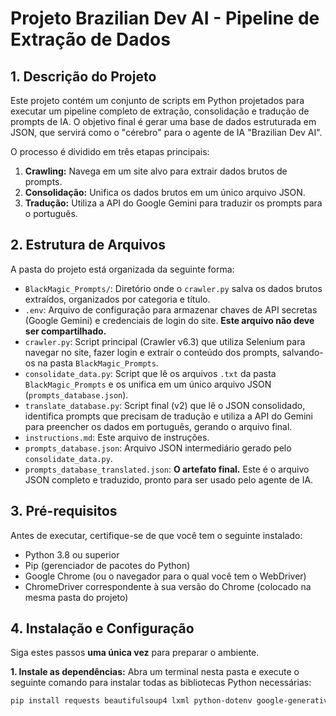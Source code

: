 # Projeto Brazilian Dev AI - Pipeline de Extração de Dados

## 1. Descrição do Projeto

Este projeto contém um conjunto de scripts em Python projetados para executar um pipeline completo de extração, consolidação e tradução de prompts de IA. O objetivo final é gerar uma base de dados estruturada em JSON, que servirá como o "cérebro" para o agente de IA "Brazilian Dev AI".

O processo é dividido em três etapas principais:
1.  **Crawling:** Navega em um site alvo para extrair dados brutos de prompts.
2.  **Consolidação:** Unifica os dados brutos em um único arquivo JSON.
3.  **Tradução:** Utiliza a API do Google Gemini para traduzir os prompts para o português.

## 2. Estrutura de Arquivos

A pasta do projeto está organizada da seguinte forma:

-   `BlackMagic_Prompts/`: Diretório onde o `crawler.py` salva os dados brutos extraídos, organizados por categoria e título.
-   `.env`: Arquivo de configuração para armazenar chaves de API secretas (Google Gemini) e credenciais de login do site. **Este arquivo não deve ser compartilhado.**
-   `crawler.py`: Script principal (Crawler v6.3) que utiliza Selenium para navegar no site, fazer login e extrair o conteúdo dos prompts, salvando-os na pasta `BlackMagic_Prompts`.
-   `consolidate_data.py`: Script que lê os arquivos `.txt` da pasta `BlackMagic_Prompts` e os unifica em um único arquivo JSON (`prompts_database.json`).
-   `translate_database.py`: Script final (v2) que lê o JSON consolidado, identifica prompts que precisam de tradução e utiliza a API do Gemini para preencher os dados em português, gerando o arquivo final.
-   `instructions.md`: Este arquivo de instruções.
-   `prompts_database.json`: Arquivo JSON intermediário gerado pelo `consolidate_data.py`.
-   `prompts_database_translated.json`: **O artefato final.** Este é o arquivo JSON completo e traduzido, pronto para ser usado pelo agente de IA.

## 3. Pré-requisitos

Antes de executar, certifique-se de que você tem o seguinte instalado:
-   Python 3.8 ou superior
-   Pip (gerenciador de pacotes do Python)
-   Google Chrome (ou o navegador para o qual você tem o WebDriver)
-   ChromeDriver correspondente à sua versão do Chrome (colocado na mesma pasta do projeto)

## 4. Instalação e Configuração

Siga estes passos **uma única vez** para preparar o ambiente.

**1. Instale as dependências:**
Abra um terminal nesta pasta e execute o seguinte comando para instalar todas as bibliotecas Python necessárias:
```bash
pip install requests beautifulsoup4 lxml python-dotenv google-generativeai selenium undetected-chromedriver fpdf2 WeasyPrint